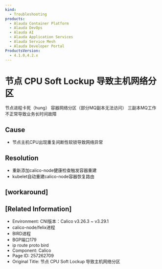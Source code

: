 ```yaml
---
kind:
  - Troubleshooting
products:
  - Alauda Container Platform
  - Alauda DevOps
  - Alauda AI
  - Alauda Application Services
  - Alauda Service Mesh
  - Alauda Developer Portal
ProductsVersion:
  - 4.1.0,4.2.x
---
```

<!-- A type of document that involves encountering a fault, diagnosing it, performing root cause analysis, and providing solutions. -->

# 节点 CPU Soft Lockup 导致主机网络分区

节点进程卡死（hung） 容器网络分区（部分MQ副本无法访问） 三副本MQ工作不正常导致业务长时间故障

## Cause
- 节点主机CPU出现重复间断性软锁导致网络异常

## Resolution
- 重新添加calico-node健康检查触发容器重建
- kubelet自动重建calico-node容器恢复路由

## [workaround]

## [Related Information]
- Environment: CNI版本：Calico v3.26.3 ~ v3.29.1
- calico-node/felix进程
- BIRD进程
- BGP端口179
- ip route proto bird
- Component: Calico
- Page ID: 257262709
- Original Title: 节点 CPU Soft Lockup 导致主机网络分区

